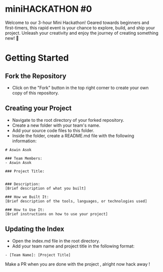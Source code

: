 # miniHACKATHON #0
Welcome to our 3-hour Mini Hackathon! Geared towards beginners and first-timers, this rapid event is your chance to explore, build, and ship your project. Unleash your creativity and enjoy the journey of creating something new! 🚀  

# Getting Started
## Fork the Repository
- Click on the "Fork" button in the top right corner to create your own copy of this repository.
## Creating your Project
- Navigate to the root directory of your forked repository.
- Create a new folder with your team's name.
- Add your source code files to this folder.
- Inside the folder, create a README.md file with the following information:
```
# Aswin Asok

### Team Members:
- Aswin Asok

### Project Title:


### Description:
[Brief description of what you built]

### How we Built It:
[Brief description of the tools, languages, or technologies used]

### How to Use It:
[Brief instructions on how to use your project]

```
## Updating the Index
- Open the index.md file in the root directory.
- Add your team name and project title in the following format:
```
- [Team Name]: [Project Title]
```

Make a PR when you are done with the project , alright now hack away !
